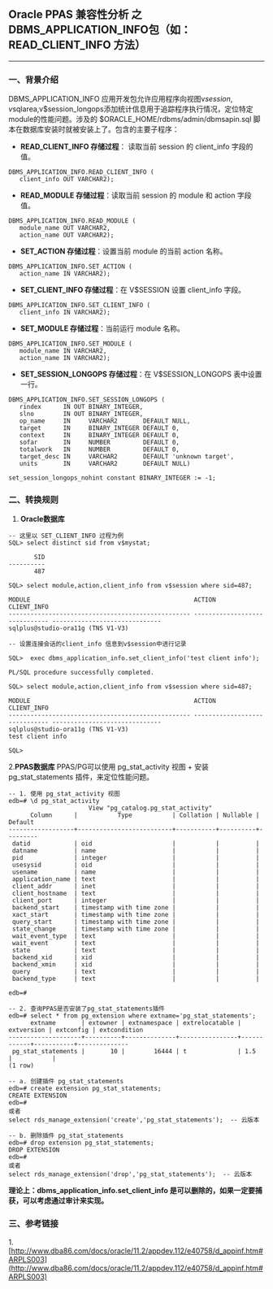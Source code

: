 ## Oracle PPAS 兼容性分析 之  DBMS_APPLICATION_INFO包（如：READ_CLIENT_INFO 方法）
---

### 一、背景介绍
DBMS_APPLICATION_INFO 应用开发包允许应用程序向视图v$session,v$sqlarea,v$session_longops添加统计信息用于追踪程序执行情况，定位特定module的性能问题。涉及的 $ORACLE_HOME/rdbms/admin/dbmsapin.sql 脚本在数据库安装时就被安装上了。包含的主要子程序：

+ **READ_CLIENT_INFO 存储过程**： 读取当前 session 的 client_info 字段的值。
```
DBMS_APPLICATION_INFO.READ_CLIENT_INFO (
   client_info OUT VARCHAR2); 
```
+ **READ_MODULE 存储过程**：读取当前 session 的 module 和 action 字段值。
```
DBMS_APPLICATION_INFO.READ_MODULE ( 
   module_name OUT VARCHAR2, 
   action_name OUT VARCHAR2); 
```
+ **SET_ACTION 存储过程**：设置当前 module 的当前 action 名称。
```
DBMS_APPLICATION_INFO.SET_ACTION (
   action_name IN VARCHAR2); 
```
+ **SET_CLIENT_INFO 存储过程**：在 V$SESSION 设置 client_info 字段。
```
DBMS_APPLICATION_INFO.SET_CLIENT_INFO (
   client_info IN VARCHAR2); 
```
+ **SET_MODULE 存储过程**：当前运行 module 名称。
```
DBMS_APPLICATION_INFO.SET_MODULE ( 
   module_name IN VARCHAR2, 
   action_name IN VARCHAR2); 
```
+ **SET_SESSION_LONGOPS 存储过程**：在 V$SESSION_LONGOPS 表中设置一行。
```
DBMS_APPLICATION_INFO.SET_SESSION_LONGOPS (
   rindex      IN OUT BINARY_INTEGER,
   slno        IN OUT BINARY_INTEGER,
   op_name     IN     VARCHAR2       DEFAULT NULL,
   target      IN     BINARY_INTEGER DEFAULT 0,
   context     IN     BINARY_INTEGER DEFAULT 0,
   sofar       IN     NUMBER         DEFAULT 0,
   totalwork   IN     NUMBER         DEFAULT 0,
   target_desc IN     VARCHAR2       DEFAULT 'unknown target',
   units       IN     VARCHAR2       DEFAULT NULL)  

set_session_longops_nohint constant BINARY_INTEGER := -1;
```

### 二、转换规则
1. **Oracle数据库**
```
-- 这里以 SET_CLIENT_INFO 过程为例
SQL> select distinct sid from v$mystat;

       SID
----------
       487

SQL> select module,action,client_info from v$session where sid=487;

MODULE                                             ACTION                         CLIENT_INFO
-------------------------------------------------- ------------------------------ ------------------------------
sqlplus@studio-ora11g (TNS V1-V3)

-- 设置连接会话的client_info 信息到v$session中进行记录

SQL>  exec dbms_application_info.set_client_info('test client info');

PL/SQL procedure successfully completed.

SQL> select module,action,client_info from v$session where sid=487;

MODULE                                             ACTION                         CLIENT_INFO
-------------------------------------------------- ------------------------------ ------------------------------
sqlplus@studio-ora11g (TNS V1-V3)                                                 test client info

SQL> 
```
2.**PPAS数据库**
PPAS/PG可以使用 pg_stat_activity 视图 + 安装 pg_stat_statements 插件，来定位性能问题。
```
-- 1. 使用 pg_stat_activity 视图
edb=# \d pg_stat_activity   
                      View "pg_catalog.pg_stat_activity"
      Column      |           Type           | Collation | Nullable | Default 
------------------+--------------------------+-----------+----------+---------
 datid            | oid                      |           |          | 
 datname          | name                     |           |          | 
 pid              | integer                  |           |          | 
 usesysid         | oid                      |           |          | 
 usename          | name                     |           |          | 
 application_name | text                     |           |          | 
 client_addr      | inet                     |           |          | 
 client_hostname  | text                     |           |          | 
 client_port      | integer                  |           |          | 
 backend_start    | timestamp with time zone |           |          | 
 xact_start       | timestamp with time zone |           |          | 
 query_start      | timestamp with time zone |           |          | 
 state_change     | timestamp with time zone |           |          | 
 wait_event_type  | text                     |           |          | 
 wait_event       | text                     |           |          | 
 state            | text                     |           |          | 
 backend_xid      | xid                      |           |          | 
 backend_xmin     | xid                      |           |          | 
 query            | text                     |           |          | 
 backend_type     | text                     |           |          | 

edb=# 

-- 2. 查询PPAS是否安装了pg_stat_statements插件
edb=# select * from pg_extension where extname='pg_stat_statements';
      extname       | extowner | extnamespace | extrelocatable | extversion | extconfig | extcondition 
--------------------+----------+--------------+----------------+------------+-----------+--------------
 pg_stat_statements |       10 |        16444 | t              | 1.5        |           | 
(1 row)

-- a. 创建插件 pg_stat_statements
edb=# create extension pg_stat_statements;
CREATE EXTENSION
edb=# 
或者
select rds_manage_extension('create','pg_stat_statements');  -- 云版本

-- b. 删除插件 pg_stat_statements
edb=# drop extension pg_stat_statements;
DROP EXTENSION
edb=# 
或者
select rds_manage_extension('drop','pg_stat_statements');  -- 云版本

```
**理论上：dbms_application_info.set_client_info 是可以删除的，如果一定要捕获，可以考虑通过审计来实现。**

### 三、参考链接
1.[http://www.dba86.com/docs/oracle/11.2/appdev.112/e40758/d_appinf.htm#ARPLS003](http://www.dba86.com/docs/oracle/11.2/appdev.112/e40758/d_appinf.htm#ARPLS003)
